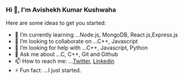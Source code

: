 ### Hi 👋, I'm Avishekh Kumar Kushwaha


Here are some ideas to get you started:

- 🌱 I’m currently learning ...Node.js, MongoDB, React.js,Express.js
- 👯 I’m looking to collaborate on ...C++, Javascript
- 🤔 I’m looking for help with ...C++, Javascript, Python
- 💬 Ask me about ...C, C++, Git and Github
- 📫 How to reach me: ...[Twitter](https://twitter.com/MrAvishekhkumar), [Linkedin](https://www.linkedin.com/in/avishekh-kumar-kushwaha/)
- ⚡ Fun fact: ...I just started.
